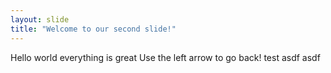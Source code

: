 ```yaml
---
layout: slide
title: "Welcome to our second slide!"
---
```

Hello world everything is great
Use the left arrow to go back!
test
asdf
asdf
